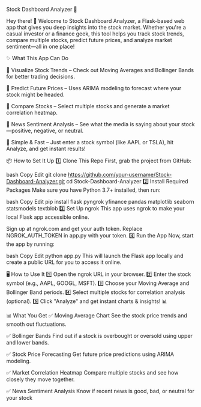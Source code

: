 Stock Dashboard Analyzer 🚀


Hey there! 👋 Welcome to Stock Dashboard Analyzer, a Flask-based web app that gives you deep insights into the stock market. Whether you're a casual investor or a finance geek, this tool helps you track stock trends, compare multiple stocks, predict future prices, and analyze market sentiment—all in one place!

✨ What This App Can Do


🔹 Visualize Stock Trends – Check out Moving Averages and Bollinger Bands for better trading decisions.

🔹 Predict Future Prices – Uses ARIMA modeling to forecast where your stock might be headed.

🔹 Compare Stocks – Select multiple stocks and generate a market correlation heatmap.

🔹 News Sentiment Analysis – See what the media is saying about your stock—positive, negative, or neutral.

🔹 Simple & Fast – Just enter a stock symbol (like AAPL or TSLA), hit Analyze, and get instant results!

📦 How to Set It Up
1️⃣ Clone This Repo
First, grab the project from GitHub:

bash
Copy
Edit
git clone https://github.com/your-username/Stock-Dashboard-Analyzer.git
cd Stock-Dashboard-Analyzer
2️⃣ Install Required Packages
Make sure you have Python 3.7+ installed, then run:

bash
Copy
Edit
pip install flask pyngrok yfinance pandas matplotlib seaborn statsmodels textblob
3️⃣ Set Up ngrok
This app uses ngrok to make your local Flask app accessible online.

Sign up at ngrok.com and get your auth token.
Replace NGROK_AUTH_TOKEN in app.py with your token.
4️⃣ Run the App
Now, start the app by running:

bash
Copy
Edit
python app.py
This will launch the Flask app locally and create a public URL for you to access it online.

🖥️ How to Use It
1️⃣ Open the ngrok URL in your browser.
2️⃣ Enter the stock symbol (e.g., AAPL, GOOGL, MSFT).
3️⃣ Choose your Moving Average and Bollinger Band periods.
4️⃣ Select multiple stocks for correlation analysis (optional).
5️⃣ Click "Analyze" and get instant charts & insights! 📊

📊 What You Get
✅ Moving Average Chart
See the stock price trends and smooth out fluctuations.

✅ Bollinger Bands
Find out if a stock is overbought or oversold using upper and lower bands.

✅ Stock Price Forecasting
Get future price predictions using ARIMA modeling.

✅ Market Correlation Heatmap
Compare multiple stocks and see how closely they move together.

✅ News Sentiment Analysis
Know if recent news is good, bad, or neutral for your stock
